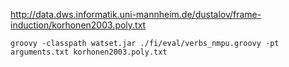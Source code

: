 http://data.dws.informatik.uni-mannheim.de/dustalov/frame-induction/korhonen2003.poly.txt


```
groovy -classpath watset.jar ./fi/eval/verbs_nmpu.groovy -pt arguments.txt korhonen2003.poly.txt
```
